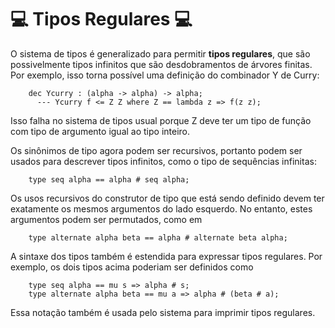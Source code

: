 
# :computer: Tipos Regulares :computer:

O sistema de tipos é generalizado para permitir **tipos regulares**, que são possivelmente tipos infinitos que são desdobramentos de árvores finitas. Por exemplo, isso torna possível uma definição do combinador Y de Curry:

```hope
    dec Ycurry : (alpha -> alpha) -> alpha;
      --- Ycurry f <= Z Z where Z == lambda z => f(z z);
```
Isso falha no sistema de tipos usual porque Z deve ter um tipo de função com tipo de argumento igual ao tipo inteiro.

Os sinônimos de tipo agora podem ser recursivos, portanto podem ser usados ​​para descrever tipos infinitos, como o tipo de sequências infinitas:

```hope
    type seq alpha == alpha # seq alpha;
```
Os usos recursivos do construtor de tipo que está sendo definido devem ter exatamente os mesmos argumentos do lado esquerdo. No entanto, estes argumentos podem ser permutados, como em

```hope
    type alternate alpha beta == alpha # alternate beta alpha;
```
A sintaxe dos tipos também é estendida para expressar tipos regulares. Por exemplo, os dois tipos acima poderiam ser definidos como

```hope
    type seq alpha == mu s => alpha # s;
    type alternate alpha beta == mu a => alpha # (beta # a);
```
Essa notação também é usada pelo sistema para imprimir tipos regulares.
